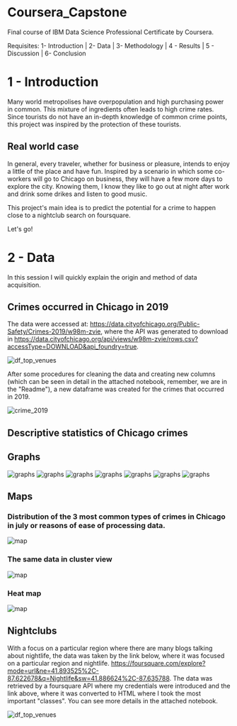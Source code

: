 # Coursera_Capstone
Final course of IBM Data Science Professional Certificate by Coursera.

Requisites:
1- Introduction | 2- Data | 3- Methodology | 4 - Results | 5 - Discussion | 6- Conclusion
# 1 - Introduction 
Many world metropolises have overpopulation and high purchasing power in common. This mixture of ingredients often leads to high crime rates.
Since tourists do not have an in-depth knowledge of common crime points, this project was inspired by the protection of these tourists.

## Real world case

In general, every traveler, whether for business or pleasure, intends to enjoy a little of the place and have fun.
Inspired by a scenario in which some co-workers will go to Chicago on business, they will have a few more days to explore the city. Knowing them, I know they like to go out at night after work and drink some drikes and listen to good music.

This project's main idea is to predict the potential for a crime to happen close to a nightclub search on foursquare.

Let's go!

# 2 - Data
In this session I will quickly explain the origin and method of data acquisition.

## Crimes occurred in Chicago in 2019 
The data were accessed at: https://data.cityofchicago.org/Public-Safety/Crimes-2019/w98m-zvie, where the API was generated to download in https://data.cityofchicago.org/api/views/w98m-zvie/rows.csv?accessType=DOWNLOAD&api_foundry=true.

![df_top_venues](capstone_images/original_crimes.JPG)

After some procedures for cleaning the data and creating new columns (which can be seen in detail in the attached notebook, remember, we are in the "Readme"), a new dataframe was created for the crimes that occurred in 2019.

![crime_2019](capstone_images/crime_2019.JPG)

## Descriptive statistics of Chicago crimes
## Graphs

![graphs](capstone_images/cases_per_month.JPG)
![graphs](capstone_images/cases_per_dayofweek.JPG)
![graphs](capstone_images/cases_per_hour.JPG)
![graphs](capstone_images/top3_crimes_table.JPG)
![graphs](capstone_images/top3_per_month.JPG)
![graphs](capstone_images/top3_per_dayofweek.JPG)
![graphs](capstone_images/top3_per_hour.JPG)

## Maps 
### Distribution of the 3 most common types of crimes in Chicago in july or reasons of ease of processing data.
![map](capstone_images/top3_crimes_july_points.JPG)

### The same data in cluster view
![map](capstone_images/top3_crimes_july_clusters.JPG)

### Heat map
![map](capstone_images/top3_crimes_july_heatmap.JPG)

## Nightclubs
With a focus on a particular region where there are many blogs talking about nightlife, the data was taken by the link below, where it was focused on a particular region and nightlife.
https://foursquare.com/explore?mode=url&ne=41.893525%2C-87.622678&q=Nightlife&sw=41.886624%2C-87.635788.
The data was retrieved by a foursquare API where my credentials were introduced and the link above, where it was converted to HTML where I took the most important "classes".
You can see more details in the attached notebook.

![df_top_venues](capstone_images/df_top_venues.JPG)


